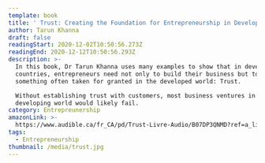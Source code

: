 ```yaml
---
template: book
title: ' Trust: Creating the Foundation for Entrepreneurship in Developing Countries'
author: Tarun Khanna
draft: false
readingStart: 2020-12-02T10:50:56.273Z
readingEnd: 2020-12-12T10:50:56.293Z
description: >-
  In this book, Dr Tarun Khanna uses many examples to show that in developing
  countries, entrepreneurs need not only to build their business but to build
  something often taken for granted in the developed world: Trust.

  Without establishing trust with customers, most business ventures in the
  developing world would likely fail.
category: Entrepreunership
amazonLink: >-
  https://www.audible.ca/fr_CA/pd/Trust-Livre-Audio/B07DP3QNMD?ref=a_library_t_c5_libItem_&pf_rd_p=a00014e8-d2ee-472f-a5f3-837e4e395ee4&pf_rd_r=6V0VZNJYNMZJAZ3FR4CW
tags:
  - Entrepreneurship
thumbnail: /media/trust.jpg
---
```


